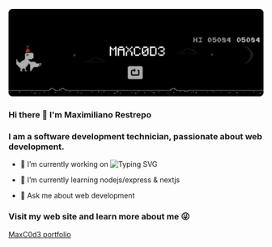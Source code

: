 ![Img](https://raw.githubusercontent.com/MaxC0d3/MaxC0d3/main/banner_maxc0d3.png)

### Hi there 👋 I'm **Maximiliano Restrepo**  
### I am a software development technician, passionate about web development.

- 🔭 I’m currently working on ![Typing SVG](https://readme-typing-svg.herokuapp.com?font=Segoe+UI&size=15&duration=3000&pause=500&color=ADBAC7&vCenter=true&width=435&height=15&lines=html%2C+css%2C+javascript%2C+reactjs;typescript%2C+git%2C+vtex+io%2C+scss)

- 🌱 I’m currently learning nodejs/express & nextjs 
- 💬 Ask me about web development

### Visit my web site and learn more about me 😜

[MaxC0d3 portfolio](https://maxcode.vercel.app/)
